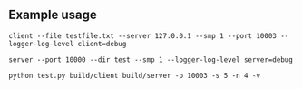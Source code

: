 ## Example usage

```
client --file testfile.txt --server 127.0.0.1 --smp 1 --port 10003 --logger-log-level client=debug
```

```
server --port 10000 --dir test --smp 1 --logger-log-level server=debug
```

```
python test.py build/client build/server -p 10003 -s 5 -n 4 -v
```